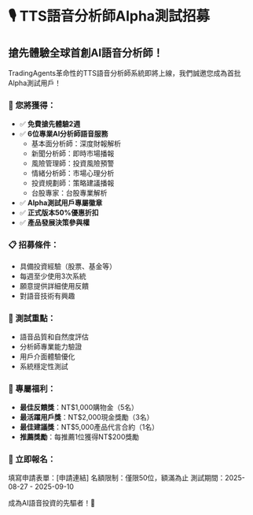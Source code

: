 # 🎙️ TTS語音分析師Alpha測試招募

## 搶先體驗全球首創AI語音分析師！

TradingAgents革命性的TTS語音分析師系統即將上線，我們誠邀您成為首批Alpha測試用戶！

### 🌟 您將獲得：
- ✅ **免費搶先體驗2週**
- ✅ **6位專業AI分析師語音服務**
  - 基本面分析師：深度財報解析
  - 新聞分析師：即時市場播報
  - 風險管理師：投資風險預警
  - 情緒分析師：市場心理分析
  - 投資規劃師：策略建議播報
  - 台股專家：台股專業解析
- ✅ **Alpha測試用戶專屬徽章**
- ✅ **正式版本50%優惠折扣**
- ✅ **產品發展決策參與權**

### 📋 招募條件：
- 具備投資經驗（股票、基金等）
- 每週至少使用3次系統
- 願意提供詳細使用反饋
- 對語音技術有興趣

### 🎯 測試重點：
- 語音品質和自然度評估
- 分析師專業能力驗證
- 用戶介面體驗優化
- 系統穩定性測試

### 🎁 專屬福利：
- **最佳反饋獎**：NT$1,000購物金（5名）
- **最活躍用戶獎**：NT$2,000現金獎勵（3名）
- **最佳建議獎**：NT$5,000產品代言合約（1名）
- **推薦獎勵**：每推薦1位獲得NT$200獎勵

### 📧 立即報名：
填寫申請表單：[申請連結]
名額限制：僅限50位，額滿為止
測試期間：2025-08-27 - 2025-09-10

成為AI語音投資的先驅者！🚀